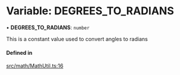 # Variable: DEGREES\_TO\_RADIANS

• **DEGREES\_TO\_RADIANS**: `number`

This is a constant value used to convert angles to radians

#### Defined in

[src/math/MathUtil.ts:16](https://github.com/Orillusion/orillusion/blob/main/src/math/MathUtil.ts#L16)
